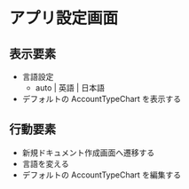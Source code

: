 # アプリ設定画面

## 表示要素

- 言語設定
  - auto | 英語 | 日本語
- デフォルトの AccountTypeChart を表示する

## 行動要素
- 新規ドキュメント作成画面へ遷移する
- 言語を変える
- デフォルトの AccountTypeChart を編集する
